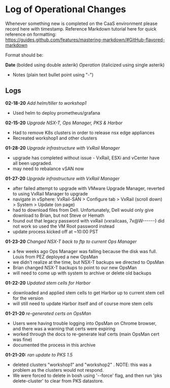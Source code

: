 # Log of Operational Changes

Whenever something new is completed on the CaaS environment please record here with timestamp.
Reference Markdown tutorial here for quick reference on formatting:  
https://guides.github.com/features/mastering-markdown/#GitHub-flavored-markdown

Format should be:

**Date** (bolded using double asterik) 
*Operation* (italicized using single asterik) 
- Notes (plain text bullet point using "-")

## Logs

**02-18-20** *Add helm/tiller to workshop1*
 - Used helm to deploy prometheus/grafana

**02-15-20** *Upgrade NSX-T, Ops Manager, PKS & Harbor*
 - Had to remove K8s clusters in order to release nsx edge appliances
 - Recreated workshop1 and other clusters

**01-28-20**   *Upgrade infrastructure with VxRail Manager*
 - upgrade has completed without issue - VxRail, ESXi and vCenter have all been upgraded.
 - may need to rebalance vSAN now

**01-27-20**   *Upgrade infrastructure with VxRail Manager*
  - after failed attempt to upgrade with VMware Upgrade Manager, reverted to using VxRail Manager to upgrade
  - navigate in vSphere: VxRail-SAN > Configure tab > VxRail (scroll down) > System > Update (on page)
  - had to download files from Dell. Unfortunately, Dell would only give download to Brian, but not Steve or Hemath
  - found out that legacy password with vxRail (vxrailcaas,  7x@W------) did not work so used the VM Root password instead
  - update process kicked off at ~10:00 PST

**01-23-20**   *Changed NSX-T back to ftp to current Ops Manager*
 - a few weeks ago Ops Manager was falling because the disk was full.  Louis from PEZ deployed a new OpsMan
 - we didn't realize at the time, but NSX-T backups we directed to OpsMan
 - Brian changed NSX-T backups to point to our new OpsMan
 - will need to come up with system to archive or delete old backups

**01-22-20**
  *Updated stem cells for Harbor*
  - downloaded and applied stem cells to get Harbor up to current stem cell for the version
  - will still need to update Harbor itself and of course more stem cells

**01-21-20**
  *re-generated certs on OpsMan*
- Users were having trouble logging into OpsMan on Chrome browser, and there was a warning that certs were expiring
- worked through the docs to re-generate leaf certs (main OpsMan cert was fine)
- documented the process in this archive

**01-21-20:**   *ran update to PKS 1.5*
- deleted clusters "workshop1" and "workshop2" . NOTE: this was a problem as the clusters would not respond.  
- We were forced to delete in bosh using '--force' flag, and then run 'pks delete-cluster' to clear from PKS datastore.
   
